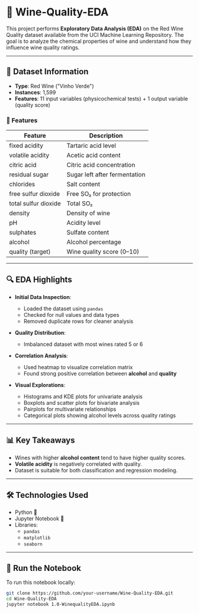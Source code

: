 # 🍷 Wine-Quality-EDA

This project performs **Exploratory Data Analysis (EDA)** on the Red Wine Quality dataset available from the UCI Machine Learning Repository. The goal is to analyze the chemical properties of wine and understand how they influence wine quality ratings.

---

## 📂 Dataset Information

- **Type**: Red Wine ("Vinho Verde")  
- **Instances**: 1,599  
- **Features**: 11 input variables (physicochemical tests) + 1 output variable (quality score)

### 📌 Features

| Feature                 | Description                              |
|------------------------|------------------------------------------|
| fixed acidity          | Tartaric acid level                      |
| volatile acidity       | Acetic acid content                      |
| citric acid            | Citric acid concentration                |
| residual sugar         | Sugar left after fermentation            |
| chlorides              | Salt content                             |
| free sulfur dioxide    | Free SO₂ for protection                  |
| total sulfur dioxide   | Total SO₂                                |
| density                | Density of wine                          |
| pH                     | Acidity level                            |
| sulphates              | Sulfate content                          |
| alcohol                | Alcohol percentage                       |
| quality (target)       | Wine quality score (0–10)                |

---

## 🔍 EDA Highlights

- **Initial Data Inspection**:
  - Loaded the dataset using `pandas`
  - Checked for null values and data types
  - Removed duplicate rows for cleaner analysis

- **Quality Distribution**:
  - Imbalanced dataset with most wines rated 5 or 6

- **Correlation Analysis**:
  - Used heatmap to visualize correlation matrix
  - Found strong positive correlation between **alcohol** and **quality**

- **Visual Explorations**:
  - Histograms and KDE plots for univariate analysis
  - Boxplots and scatter plots for bivariate analysis
  - Pairplots for multivariate relationships
  - Categorical plots showing alcohol levels across quality ratings

---

## 📊 Key Takeaways

- Wines with higher **alcohol content** tend to have higher quality scores.
- **Volatile acidity** is negatively correlated with quality.
- Dataset is suitable for both classification and regression modeling.

---

## 🛠️ Technologies Used

- Python 🐍
- Jupyter Notebook 📓
- Libraries:
  - `pandas`
  - `matplotlib`
  - `seaborn`

---

## 🚀 Run the Notebook

To run this notebook locally:

```bash
git clone https://github.com/your-username/Wine-Quality-EDA.git
cd Wine-Quality-EDA
jupyter notebook 1.0-WinequalityEDA.ipynb
